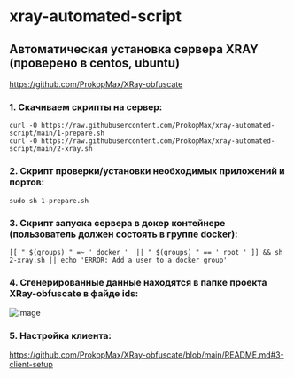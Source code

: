 # xray-automated-script
## Автоматическая установка сервера XRAY (проверено в centos, ubuntu)
https://github.com/ProkopMax/XRay-obfuscate
### 1. Скачиваем скрипты на сервер:
    curl -O https://raw.githubusercontent.com/ProkopMax/xray-automated-script/main/1-prepare.sh
    curl -O https://raw.githubusercontent.com/ProkopMax/xray-automated-script/main/2-xray.sh
    
### 2. Скрипт проверки/установки необходимых приложений и портов:
    sudo sh 1-prepare.sh
### 3. Скрипт запуска сервера в докер контейнере (пользователь должен состоять в группе docker):
    [[ " $(groups) " =~ ' docker '  || " $(groups) " == ' root ' ]] && sh 2-xray.sh || echo 'ERROR: Add a user to a docker group'
### 4. Сгенерированные данные находятся в папке проекта XRay-obfuscate в файде ids:
![image](https://github.com/ProkopMax/xray-automated-script/assets/72852008/77bc44fb-3731-4301-ac6f-3b38f293f9fe)
### 5. Настройка клиента:
https://github.com/ProkopMax/XRay-obfuscate/blob/main/README.md#3-client-setup
